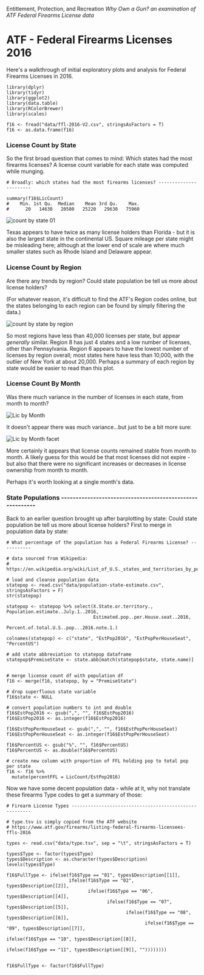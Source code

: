 Entitlement, Protection, and Recreation
_Why Own a Gun? an examination of ATF Federal Firearms License data_

# ATF - Federal Firearms Licenses 2016

Here's a walkthrough of initial exploratory plots and analysis for Federal Firearms Licenses in 2016. 

```{r}
library(dplyr)
library(tidyr)
library(ggplot2)
library(data.table)
library(RColorBrewer)
library(scales)

f16 <- fread("data/ffl-2016-V2.csv", stringsAsFactors = T)
f16 <- as.data.frame(f16)
```

### License Count by State
So the first broad question that comes to mind: Which states had the most firearms licenses? A license count variable for each state was computed while munging.

```{r}
# Broadly: which states had the most firearms licenses? -----------------------

summary(f16$LicCount)
#    Min. 1st Qu.  Median    Mean 3rd Qu.    Max. 
#      20   14630   20580   25220   29630   75960
```
![count by state 01](R_plots/2016-LicCountByMonthByState.png)

Texas appears to have twice as many license holders than Florida - but it is also the largest state in the continental US. Square mileage per state might be misleading here; although at the lower end of scale are where much smaller states such as Rhode Island and Delaware appear. 

### License Count by Region

Are there any trends by region? Could state population be tell us more about license holders? 

(For whatever reason, it's difficult to find the ATF's Region codes online, but the states belonging to each region can be found by simply filtering the data.)

![count by state by region](R_plots/2016-LicCountRegion.png)

So most regions have less than 40,000 licenses per state, but appear _generally_ similar. Region 8 has just 4 states and a low number of licenses, other than Pennsylvania. Region 6 appears to have the lowest number of licenses by region overall; most states here have less than 10,000, with the outlier of New York at about 20,000. Perhaps a summary of each region by state would be easier to read than this plot. 


### License Count By Month

Was there much variance in the number of licenses in each state, from month to month?

![Lic by Month](R_plots/2016-LicCountMonthly.png)

It doesn't appear there was much variance...but just to be a bit more sure:

![Lic by Month facet](R_plots/2016-LicCountMonthlyFacet.png)

More certainly it appears that license counts remained stable from month to month. A likely guess for this would be that most licenses did not expire - but also that there were no significant increases or decreases in license ownership from month to month. 

Perhaps it's worth looking at a single month's data. 



### State Populations ---------------------------------------------------------

Back to an earlier question brought up after barplotting by state: Could state population be tell us more about license holders? First to merge in population data by state:

```{r}
# What percentage of the population has a Federal Firearms License? -----------

# data sourced from Wikipedia: 
# https://en.wikipedia.org/wiki/List_of_U.S._states_and_territories_by_population#States_and_territories

# load and cleanse population data
statepop <- read.csv("data/population-state-estimate.csv", stringsAsFactors = F)
str(statepop)

statepop <- statepop %>% select(X.State.or.territory., Population.estimate..July.1..2016, 
                                Estimated.pop..per.House.seat..2016,
                                Percent.of.total.U.S..pop...2016.note.1.)

colnames(statepop) <- c("state", "EstPop2016", "EstPopPerHouseSeat", "PercentUS")

# add state abbreviation to statepop dataframe
statepop$PremiseState <- state.abb[match(statepop$state, state.name)]


# merge license count df with population df 
f16 <- merge(f16, statepop, by = "PremiseState")

# drop superfluous state variable
f16$state <- NULL

# convert population numbers to int and double
f16$EstPop2016 <- gsub(",", "", f16$EstPop2016)
f16$EstPop2016 <- as.integer(f16$EstPop2016)

f16$EstPopPerHouseSeat <- gsub(",", "", f16$EstPopPerHouseSeat)
f16$EstPopPerHouseSeat <- as.integer(f16$EstPopPerHouseSeat)

f16$PercentUS <- gsub("%", "", f16$PercentUS)
f16$PercentUS <- as.double(f16$PercentUS)

# create new column with proportion of FFL holding pop to total pop per state
f16 <- f16 %>%
  mutate(percentFFL = LicCount/EstPop2016)
```


Now we have some decent population data - while at it, why not translate these firearms Type codes to get a summary of those: 


```{r}
# Firearm License Types -------------------------------------------------------

# type.tsv is simply copied from the ATF website
# https://www.atf.gov/firearms/listing-federal-firearms-licensees-ffls-2016

types <- read.csv("data/type.tsv", sep = "\t", stringsAsFactors = T)

types$Type <- factor(types$Type)
types$Description <- as.character(types$Description)
levels(types$Type)

f16$FullType <- ifelse(f16$Type == "01", types$Description[[1]], 
                       ifelse(f16$Type == "02", types$Description[[2]],
                              ifelse(f16$Type == "06", types$Description[[4]],
                                     ifelse(f16$Type == "07", types$Description[[5]],
                                            ifelse(f16$Type == "08", types$Description[[6]],
                                                   ifelse(f16$Type == "09", types$Description[[7]],
                                                          ifelse(f16$Type == "10", types$Description[[8]],
                                                                 ifelse(f16$Type == "11", types$Description[[9]], ""))))))))


f16$FullType <- factor(f16$FullType)
```

















